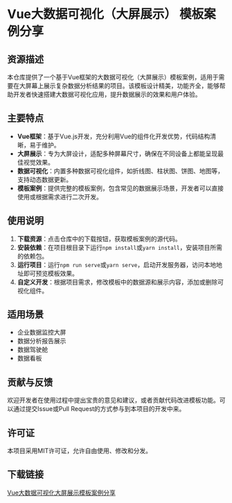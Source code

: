 # Vue大数据可视化（大屏展示） 模板案例分享

## 资源描述

本仓库提供了一个基于Vue框架的大数据可视化（大屏展示）模板案例，适用于需要在大屏幕上展示复杂数据分析结果的项目。该模板设计精美，功能齐全，能够帮助开发者快速搭建大数据可视化应用，提升数据展示的效果和用户体验。

## 主要特点

- **Vue框架**：基于Vue.js开发，充分利用Vue的组件化开发优势，代码结构清晰，易于维护。
- **大屏展示**：专为大屏设计，适配多种屏幕尺寸，确保在不同设备上都能呈现最佳视觉效果。
- **数据可视化**：内置多种数据可视化组件，如折线图、柱状图、饼图、地图等，支持动态数据更新。
- **模板案例**：提供完整的模板案例，包含常见的数据展示场景，开发者可以直接使用或根据需求进行二次开发。

## 使用说明

1. **下载资源**：点击仓库中的下载按钮，获取模板案例的源代码。
2. **安装依赖**：在项目根目录下运行`npm install`或`yarn install`，安装项目所需的依赖包。
3. **运行项目**：运行`npm run serve`或`yarn serve`，启动开发服务器，访问本地地址即可预览模板效果。
4. **自定义开发**：根据项目需求，修改模板中的数据源和展示内容，添加或删除可视化组件。

## 适用场景

- 企业数据监控大屏
- 数据分析报告展示
- 数据驾驶舱
- 数据看板

## 贡献与反馈

欢迎开发者在使用过程中提出宝贵的意见和建议，或者贡献代码改进模板功能。可以通过提交Issue或Pull Request的方式参与到本项目的开发中来。

## 许可证

本项目采用MIT许可证，允许自由使用、修改和分发。

## 下载链接

[Vue大数据可视化大屏展示模板案例分享](https://pan.quark.cn/s/910e22c90134)